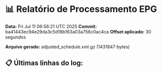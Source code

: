 # 📊 Relatório de Processamento EPG

**Data:** Fri Jul 11 06:56:21 UTC 2025
**Commit:** ba41443ec94e29da3c5d18b163a03a756c0ac4ca
**Offset aplicado:** 30 segundos

**Arquivo gerado:** adjusted_schedule.xml.gz (1431847 bytes)

## 📋 Últimas linhas do log:
```
```
